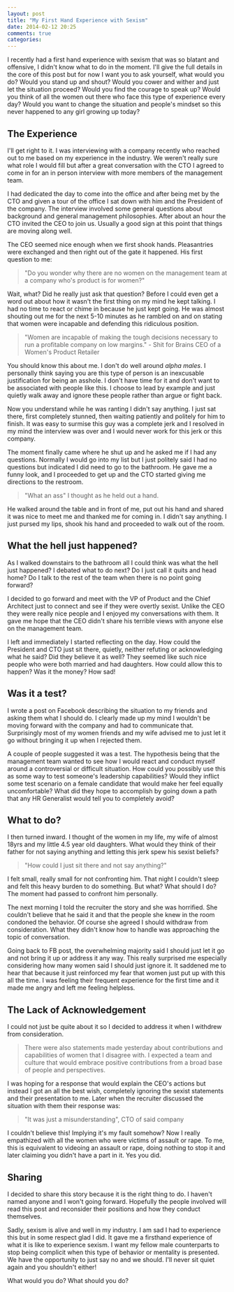 ```yaml
---
layout: post
title: "My First Hand Experience with Sexism"
date: 2014-02-12 20:25
comments: true
categories: 
---
```


I recently had a first hand experience with sexism that was so blatant and offensive, I didn't know
what to do in the moment.  I'll give the full details in the core of this post but for now I want
you to ask yourself, what would you do?  Would you stand up and shout?  Would you cower and wither
and just let the situation proceed?  Would you find the courage to speak up?  Would you think of all
the women out there who face this type of experience every day?  Would you want to change the
situation and people's mindset so this never happened to any girl growing up today?

<!--more-->

## The Experience

I'll get right to it.  I was interviewing with a company recently who reached out to me based on my
experience in the industry.  We weren't really sure what role I would fill but after a great
conversation with the CTO I agreed to come in for an in person interview with more members of the
management team.

I had dedicated the day to come into the office and after being met by the CTO and given a tour of
the office I sat down with him and the President of the company.  The interview involved some
general questions about background and general management philosophies.  After about an hour the CTO
invited the CEO to join us.  Usually a good sign at this point that things are moving along well.

The CEO seemed nice enough when we first shook hands.  Pleasantries were exchanged and then right
out of the gate it happened.  His first question to me:

> "Do you wonder why there are no women on the management team at a company who's product is for
> women?"

Wait, what?  Did he really just ask that question?  Before I could even get a word out about how it
wasn't the first thing on my mind he kept talking.  I had no time to react or chime in because he
just kept going.  He was almost shouting out me for the next 5-10 minutes as he rambled on and on
stating that women were incapable and defending this ridiculous position.

> "Women are incapable of making the tough decisions necessary to run a profitable company on low
> margins." - Shit for Brains CEO of a Women's Product Retailer


You should know this about me.  I don't do well around _alpha males_.  I personally think saying
you are this type of person is an inexcusable justification for being an asshole.  I don't have time
for it and don't want to be associated with people like this.  I choose to lead by example and just
quietly walk away and ignore these people rather than argue or fight back.

Now you understand while he was ranting I didn't say anything.  I just sat there, first completely
stunned, then waiting patiently and politely for him to finish.  It was easy to surmise this guy was
a complete jerk and I resolved in my mind the interview was over and I would never work for this
jerk or this company.

The moment finally came where he shut up and he asked me if I had any questions.  Normally I would
go into my list but I just politely said I had no questions but indicated I did need to go to the
bathroom.  He gave me a funny look, and I proceeded to get up and the CTO started giving me
directions to the restroom.

> "What an ass" I thought as he held out a hand.

He walked around the table and in front of me, put out his hand and shared it was nice to meet me
and thanked me for coming in.  I didn't say anything. I just pursed my lips, shook his hand and
proceeded to walk out of the room.

## What the hell just happened?

As I walked downstairs to the bathroom all I could think was what the hell just happened?  I debated
what to do next?  Do I just call it quits and head home?  Do I talk to the rest of the team when
there is no point going forward?

I decided to go forward and meet with the VP of Product and the Chief Architect just to connect and
see if they were overtly sexist.  Unlike the CEO they were really nice people and I enjoyed my
conversations with them.  It gave me hope that the CEO didn't share his terrible views with anyone
else on the management team.

I left and immediately I started reflecting on the day.  How could the President and CTO just sit
there, quietly, neither refuting or acknowledging what he said?  Did they believe it as well?  They
seemed like such nice people who were both married and had daughters.  How could allow this to
happen?  Was it the money?  How sad!


## Was it a test?

I wrote a post on Facebook describing the situation to my friends and asking them what I should do.
I clearly made up my mind I wouldn't be moving forward with the company and had to communicate that.
Surprisingly most of my women friends and my wife advised me to just let it go without bringing it
up when I rejected them.

A couple of people suggested it was a test.  The hypothesis being that the management team wanted to
see how I would react and conduct myself around a controversial or difficult situation.  How could
you possibly use this as some way to test someone's leadership capabilities?  Would they inflict
some test scenario on a female candidate that would make her feel equally uncomfortable?  What did
they hope to accomplish by going down a path that any HR Generalist would tell you to completely
avoid?

## What to do?

I then turned inward.  I thought of the women in my life, my wife of almost 18yrs and my little 4.5
year old daughters.  What would they think of their father for not saying anything and letting this
jerk spew his sexist beliefs?

> "How could I just sit there and not say anything?"

I felt small, really small for not confronting him.  That night I couldn't sleep and felt this heavy
burden to do something.  But what?  What should I do?  The moment had passed to confront him
personally.

The next morning I told the recruiter the story and she was horrified.  She couldn't believe that he
said it and that the people she knew in the room condoned the behavior.  Of course she agreed I
should withdraw from consideration.  What they didn't know how to handle was approaching the topic
of conversation.  

Going back to FB post, the overwhelming majority said I should just let it go and not bring it up or
address it any way.  This really surprised me especially considering how many women said I should
just ignore it.  It saddened me to hear that because it just reinforced my fear that women just put
up with this all the time.  I was feeling their frequent experience for the first time and it made
me angry and left me feeling helpless.

## The Lack of Acknowledgement

I could not just be quite about it so I decided to address it when I withdrew from consideration.

> There were also statements made yesterday about contributions and capabilities of women that I
> disagree with.  I expected a team and culture that would embrace positive contributions from a
> broad base of people and perspectives.

I was hoping for a response that would explain the CEO's actions but instead I got an all the best
wish, completely ignoring the sexist statements and their presentation to me.  Later when the
recruiter discussed the situation with them their response was:

> "It was just a misunderstanding", CTO of said company

I couldn't believe this!  Implying it's my fault somehow?  Now I really empathized with all the
women who were victims of assault or rape.  To me, this is equivalent to videoing an assault or
rape, doing nothing to stop it and later claiming you didn't have a part in it.  Yes you did.

## Sharing

I decided to share this story because it is the right thing to do.  I haven't named anyone and I
won't going forward.  Hopefully the people involved will read this post and reconsider their
positions and how they conduct themselves.  

Sadly, sexism is alive and well in my industry.  I am sad I had to experience this but in some
respect glad I did.  It gave me a firsthand experience of what it is like to experience sexism.  I
want my fellow male counterparts to stop being complicit when this type of behavior or mentality is
presented.  We have the opportunity to just say no and we should.  I'll never sit quiet again and
you shouldn't either!

What would you do?  What should you do?
